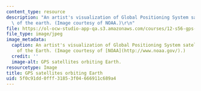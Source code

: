 ```yaml
---
content_type: resource
description: "An artist's visualization of Global Positioning System satellite coverage\
  \ of the earth. (Image courtesy of NOAA.)\r\n"
file: https://ol-ocw-studio-app-qa.s3.amazonaws.com/courses/12-s56-gps-where-are-you-fall-2008/5f0c91dd0fff31853f04666911c689a4_12-s56f08-th.jpg
file_type: image/jpeg
image_metadata:
  caption: An artist's visualization of Global Positioning System satellite coverage
    of the Earth. (Image courtesy of [NOAA](http://www.noaa.gov/).)
  credit: ''
  image-alt: GPS satellites orbiting Earth.
resourcetype: Image
title: GPS satellites orbiting Earth
uid: 5f0c91dd-0fff-3185-3f04-666911c689a4
---
```

